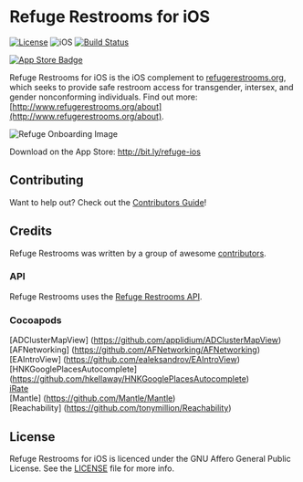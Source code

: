 Refuge Restrooms for iOS
========================

[![License](https://img.shields.io/badge/license-AGPL-lightgrey.svg)](https://raw.githubusercontent.com/RefugeRestrooms/refugerestrooms-ios/master/LICENSE)
![iOS](https://img.shields.io/badge/platform-ios-lightgrey.svg)
[![Build Status](https://travis-ci.org/RefugeRestrooms/refugerestrooms-ios.svg?branch=master)](https://travis-ci.org/RefugeRestrooms/refugerestrooms-ios)

[![App Store Badge](http://harlankellaway.com/img/apps/app-store-badge.svg)](http://bit.ly/refuge-ios)

Refuge Restrooms for iOS is the iOS complement to [refugerestrooms.org](http://refugerestrooms.org), which seeks to provide safe restroom access for transgender, intersex, and gender nonconforming individuals. Find out more: [http://www.refugerestrooms.org/about](http://www.refugerestrooms.org/about).

![Refuge Onboarding Image](http://harlankellaway.com/img/apps/refuge-onboard-full1.jpg)

Download on the App Store: http://bit.ly/refuge-ios

## Contributing

Want to help out? Check out the [Contributors Guide](https://github.com/RefugeRestrooms/refuge-ios/blob/master/CONTRIBUTING.md)!

## Credits

Refuge Restrooms was written by a group of awesome [contributors](https://github.com/RefugeRestrooms/refugerestrooms-ios/contributors).

### API

Refuge Restrooms uses the [Refuge Restrooms API](http://www.refugerestrooms.org/api/docs/).

### Cocoapods

[ADClusterMapView] (https://github.com/applidium/ADClusterMapView)
<br>
[AFNetworking] (https://github.com/AFNetworking/AFNetworking)
<br>
[EAIntroView] (https://github.com/ealeksandrov/EAIntroView)
<br>
[HNKGooglePlacesAutocomplete] (https://github.com/hkellaway/HNKGooglePlacesAutocomplete)
<br>
[iRate](https://github.com/nicklockwood/iRate)
<br>
[Mantle] (https://github.com/Mantle/Mantle)
<br>
[Reachability] (https://github.com/tonymillion/Reachability)

## License

Refuge Restrooms for iOS is licenced under the GNU Affero General Public License. See the [LICENSE](https://raw.githubusercontent.com/RefugeRestrooms/refugerestrooms-ios/master/LICENSE) file for more info.
